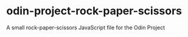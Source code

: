 # odin-project-rock-paper-scissors
A small rock-paper-scissors JavaScript file for the Odin Project
